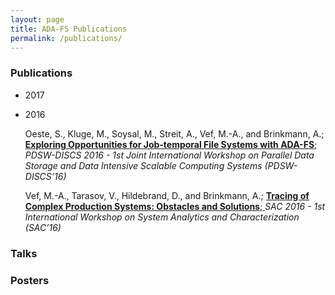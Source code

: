 ```yaml
---
layout: page
title: ADA-FS Publications
permalink: /publications/
---
```


### Publications

* 2017
* 2016
	<p>Oeste, S., Kluge, M., Soysal, M., Streit, A., Vef, M.-A., and Brinkmann, A.;
		<a href="http://www.pdsw.org/pdsw-discs16/wips/oeste-wip-pdsw-discs16.pdf">
			<b>Exploring Opportunities for Job-temporal File Systems with ADA-FS</b>;
		</a>
	<em>
		PDSW-DISCS 2016 - 1st Joint International Workshop on Parallel Data Storage and Data Intensive Scalable Computing Systems (PDSW-DISCS’16)
	</em>
	</p>

	<p>Vef, M.-A., Tarasov, V., Hildebrand, D., and Brinkmann, A.;
		<a href="https://drive.google.com/open?id=0B-75gd4swZPMZ1pOUFBJeWxfVjQ">
			<b>Tracing of Complex Production Systems: Obstacles and Solutions</b>;
		</a>
	<em>
		SAC 2016 - 1st International Workshop on System Analytics and Characterization (SAC’16)
	</em>
	</p>


### Talks


### Posters
